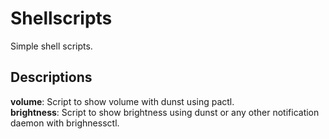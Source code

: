 # Shellscripts

Simple shell scripts.

## Descriptions

**volume**: Script to show volume with dunst using pactl.
<br>
**brightness**: Script to show brightness using dunst or any other notification daemon with brighnessctl.
<br>
